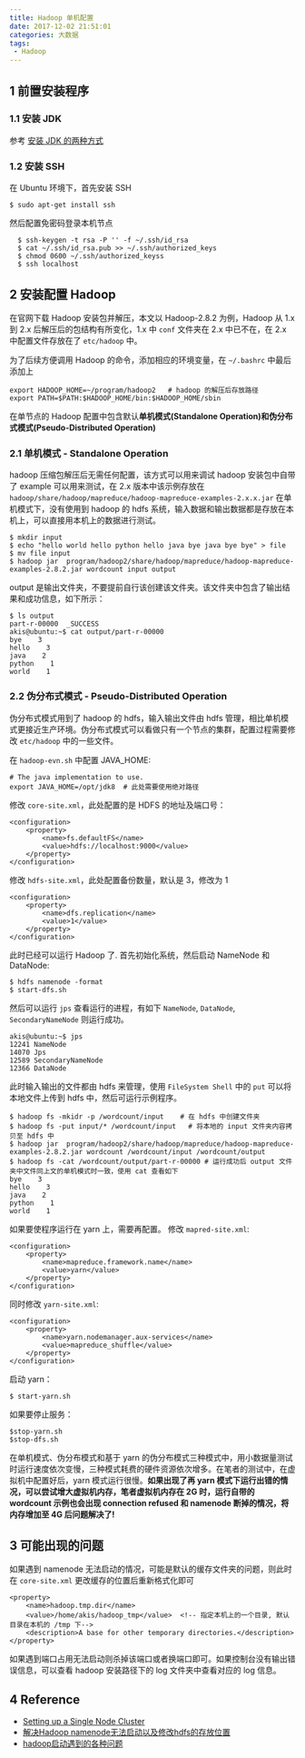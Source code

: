 ```yaml
---
title: Hadoop 单机配置
date: 2017-12-02 21:51:01
categories: 大数据
tags:
 - Hadoop
---
```



## 1 前置安装程序
### 1.1 安装 JDK
参考 [安装 JDK 的两种方式](https://www.cnblogs.com/a2211009/p/4265225.html)
### 1.2 安装 SSH
在 Ubuntu 环境下，首先安装 SSH
```
$ sudo apt-get install ssh
```
然后配置免密码登录本机节点
<!-- more -->
```
  $ ssh-keygen -t rsa -P '' -f ~/.ssh/id_rsa
  $ cat ~/.ssh/id_rsa.pub >> ~/.ssh/authorized_keys
  $ chmod 0600 ~/.ssh/authorized_keyss
  $ ssh localhost
```

## 2 安装配置 Hadoop
在官网下载 Hadoop 安装包并解压，本文以 Hadoop-2.8.2 为例，Hadoop 从 1.x 到 2.x 后解压后的包结构有所变化，1.x 中 `conf` 文件夹在 2.x 中已不在，在 2.x 中配置文件存放在了 `etc/hadoop` 中。


为了后续方便调用 Hadoop 的命令，添加相应的环境变量，在 `~/.bashrc` 中最后添加上
```
export HADOOP_HOME=~/program/hadoop2   # hadoop 的解压后存放路径
export PATH=$PATH:$HADOOP_HOME/bin:$HADOOP_HOME/sbin
```

在单节点的 Hadoop 配置中包含默认**单机模式(Standalone Operation)**和**伪分布式模式(Pseudo-Distributed Operation)**

### 2.1 单机模式 - Standalone Operation
hadoop 压缩包解压后无需任何配置，该方式可以用来调试
hadoop 安装包中自带了 example 可以用来测试，在 2.x 版本中该示例存放在 `hadoop/share/hadoop/mapreduce/hadoop-mapreduce-examples-2.x.x.jar`
在单机模式下，没有使用到 hadoop 的 hdfs 系统，输入数据和输出数据都是存放在本机上，可以直接用本机上的数据进行测试。
```
$ mkdir input
$ echo "hello world hello python hello java bye java bye bye" > file
$ mv file input 
$ hadoop jar  program/hadoop2/share/hadoop/mapreduce/hadoop-mapreduce-examples-2.8.2.jar wordcount input output
```
output 是输出文件夹，不要提前自行该创建该文件夹。该文件夹中包含了输出结果和成功信息，如下所示：
```
$ ls output
part-r-00000  _SUCCESS
akis@ubuntu:~$ cat output/part-r-00000 
bye    3
hello    3
java    2
python    1
world    1
```

### 2.2 伪分布式模式 - Pseudo-Distributed Operation
伪分布式模式用到了 hadoop 的 hdfs，输入输出文件由 hdfs 管理，相比单机模式更接近生产环境。伪分布式模式可以看做只有一个节点的集群，配置过程需要修改 `etc/hadoop` 中的一些文件。

在 `hadoop-evn.sh` 中配置 JAVA_HOME:
```
# The java implementation to use.
export JAVA_HOME=/opt/jdk8  # 此处需要使用绝对路径
```

修改 `core-site.xml`，此处配置的是 HDFS 的地址及端口号：
```
<configuration>
    <property>
        <name>fs.defaultFS</name>
        <value>hdfs://localhost:9000</value>
    </property>
</configuration>
```

修改 `hdfs-site.xml`，此处配置备份数量，默认是 3，修改为 1
```
<configuration>
    <property>
        <name>dfs.replication</name>
        <value>1</value>
    </property>
</configuration>
```

此时已经可以运行 Hadoop 了.
首先初始化系统，然后启动 NameNode 和 DataNode:
```
$ hdfs namenode -format
$ start-dfs.sh
```

然后可以运行 `jps` 查看运行的进程，有如下 `NameNode`, `DataNode`, `SecondaryNameNode` 则运行成功。
```
akis@ubuntu:~$ jps
12241 NameNode
14070 Jps
12589 SecondaryNameNode
12366 DataNode
```

此时输入输出的文件都由 hdfs 来管理，使用 `FileSystem Shell` 中的 `put` 可以将本地文件上传到 hdfs 中，然后可运行示例程序。
```
$ hadoop fs -mkidr -p /wordcount/input    # 在 hdfs 中创建文件夹
$ hadoop fs -put input/* /wordcount/input   # 将本地的 input 文件夹内容拷贝至 hdfs 中
$ hadoop jar  program/hadoop2/share/hadoop/mapreduce/hadoop-mapreduce-examples-2.8.2.jar wordcount /wordcount/input /wordcount/output
$ hadoop fs -cat /wordcount/output/part-r-00000 # 运行成功后 output 文件夹中文件同上文的单机模式时一致，使用 cat 查看如下
bye    3
hello    3
java    2
python    1
world    1
```

如果要使程序运行在 yarn 上，需要再配置。
修改 `mapred-site.xml`:
```
<configuration>
    <property>
        <name>mapreduce.framework.name</name>
        <value>yarn</value>
    </property>
</configuration>
```

同时修改 `yarn-site.xml`:
```
<configuration>
    <property>
        <name>yarn.nodemanager.aux-services</name>
        <value>mapreduce_shuffle</value>
    </property>
</configuration>
```

启动 yarn：
```
$ start-yarn.sh
```

如果要停止服务：
```
$stop-yarn.sh
$stop-dfs.sh
```

在单机模式、伪分布模式和基于 yarn 的伪分布模式三种模式中，用小数据量测试时运行速度依次变慢，三种模式耗费的硬件资源依次增多。在笔者的测试中，在虚拟机中配置好后，yarn 模式运行很慢。**如果出现了再 yarn 模式下运行出错的情况，可以尝试增大虚拟机内存，笔者虚拟机内存在 2G 时，运行自带的 wordcount 示例也会出现 connection refused 和 namenode 断掉的情况，将内存增加至 4G 后问题解决了!**

## 3 可能出现的问题
如果遇到 namenode 无法启动的情况，可能是默认的缓存文件夹的问题，则此时在 `core-site.xml` 更改缓存的位置后重新格式化即可
```
<property>
    <name>hadoop.tmp.dir</name>
    <value>/home/akis/hadoop_tmp</value>  <!-- 指定本机上的一个目录, 默认目录在本机的 /tmp 下-->
    <description>A base for other temporary directories.</description>
</property>
```

如果遇到端口占用无法启动则杀掉该端口或者换端口即可。如果控制台没有输出错误信息，可以查看 hadoop 安装路径下的 log 文件夹中查看对应的 log 信息。

## 4 Reference
- [Setting up a Single Node Cluster](http://hadoop.apache.org/docs/current/hadoop-project-dist/hadoop-common/SingleCluster.html)
- [解决Hadoop namenode无法启动以及修改hdfs的存放位置](http://blog.csdn.net/scgaliguodong123_/article/details/44498173)
- [hadoop启动遇到的各种问题](https://segmentfault.com/a/1190000006838239)
